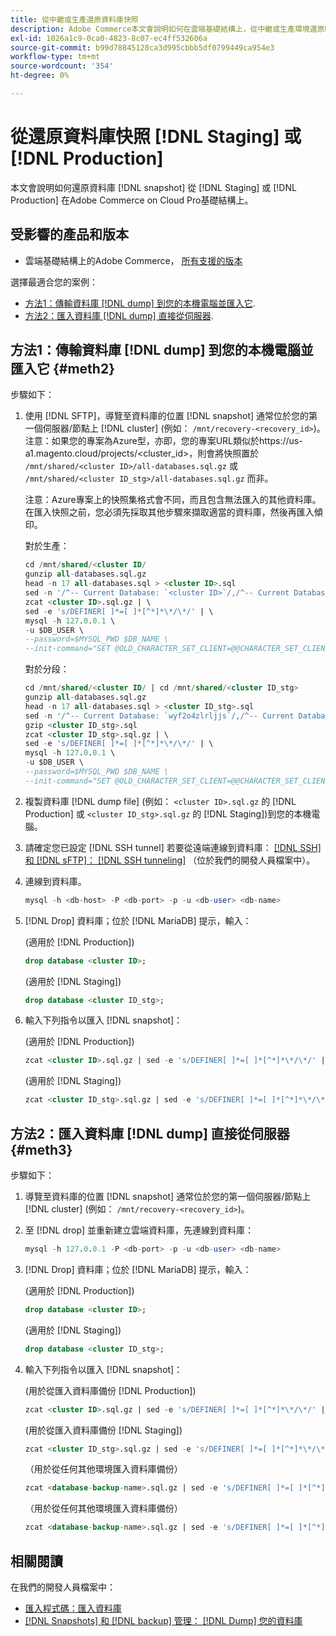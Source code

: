 ```yaml
---
title: 從中繼或生產還原資料庫快照
description: Adobe Commerce本文會說明如何在雲端基礎結構上，從中繼或生產環境還原DB快照。
exl-id: 1026a1c9-0ca0-4823-8c07-ec4ff532606a
source-git-commit: b99d78845128ca3d995cbbb5df0799449ca954e3
workflow-type: tm+mt
source-wordcount: '354'
ht-degree: 0%

---
```


# 從還原資料庫快照 [!DNL Staging] 或 [!DNL Production]

本文會說明如何還原資料庫 [!DNL snapshot] 從 [!DNL Staging] 或 [!DNL Production] 在Adobe Commerce on Cloud Pro基礎結構上。

## 受影響的產品和版本

* 雲端基礎結構上的Adobe Commerce， [所有支援的版本](https://magento.com/sites/default/files/magento-software-lifecycle-policy.pdf)

選擇最適合您的案例：

* [方法1：傳輸資料庫 [!DNL dump] 到您的本機電腦並匯入它](#meth2).
* [方法2：匯入資料庫 [!DNL dump] 直接從伺服器](#meth3).

## 方法1：傳輸資料庫 [!DNL dump] 到您的本機電腦並匯入它 {#meth2}

步驟如下：

1. 使用 [!DNL SFTP]，導覽至資料庫的位置 [!DNL snapshot] 通常位於您的第一個伺服器/節點上 [!DNL cluster] (例如： `/mnt/recovery-<recovery_id>`)。 注意：如果您的專案為Azure型，亦即，您的專案URL類似於https://us-a1.magento.cloud/projects/&lt;cluster_id>，則會將快照置於 `/mnt/shared/<cluster ID>/all-databases.sql.gz` 或 `/mnt/shared/<cluster ID_stg>/all-databases.sql.gz` 而非。

   注意：Azure專案上的快照集格式會不同，而且包含無法匯入的其他資料庫。 在匯入快照之前，您必須先採取其他步驟來擷取適當的資料庫，然後再匯入傾印。

   對於生產：

   ```sql
   cd /mnt/shared/<cluster ID/
   gunzip all-databases.sql.gz 
   head -n 17 all-databases.sql > <cluster ID>.sql 
   sed -n '/^-- Current Database: `<cluster ID>`/,/^-- Current Database: `/p' all-databases.sql >> <cluster ID>.sql gzip <cluster ID>.sql
   zcat <cluster ID>.sql.gz | \
   sed -e 's/DEFINER[ ]*=[ ]*[^*]*\*/\*/' | \
   mysql -h 127.0.0.1 \
   -u $DB_USER \
   --password=$MYSQL_PWD $DB_NAME \
   --init-command="SET @OLD_CHARACTER_SET_CLIENT=@@CHARACTER_SET_CLIENT ;SET @OLD_CHARACTER_SET_RESULTS=@@CHARACTER_SET_RESULTS ;SET @OLD_COLLATION_CONNECTION=@@COLLATION_CONNECTION ;SET NAMES utf8 ;SET @OLD_TIME_ZONE=@@TIME_ZONE ;SET TIME_ZONE='+00:00' ;SET @OLD_UNIQUE_CHECKS=@@UNIQUE_CHECKS, UNIQUE_CHECKS=0 ;SET @OLD_FOREIGN_KEY_CHECKS=@@FOREIGN_KEY_CHECKS, FOREIGN_KEY_CHECKS=0 ;SET @OLD_SQL_MODE=@@SQL_MODE, SQL_MODE='NO_AUTO_VALUE_ON_ZERO' ;SET @OLD_SQL_NOTES=@@SQL_NOTES, SQL_NOTES=0;"
   ```

   對於分段：

   ```sql
   cd /mnt/shared/<cluster ID/ | cd /mnt/shared/<cluster ID_stg>
   gunzip all-databases.sql.gz 
   head -n 17 all-databases.sql > <cluster ID_stg>.sql
   sed -n '/^-- Current Database: `wyf2o4zlrljjs`/,/^-- Current Database: `/p' all-databases.sql >> <cluster ID_stg>.sql 
   gzip <cluster ID_stg>.sql  
   zcat <cluster ID_stg>.sql.gz | \
   sed -e 's/DEFINER[ ]*=[ ]*[^*]*\*/\*/' | \
   mysql -h 127.0.0.1 \
   -u $DB_USER \
   --password=$MYSQL_PWD $DB_NAME \
   --init-command="SET @OLD_CHARACTER_SET_CLIENT=@@CHARACTER_SET_CLIENT ;SET @OLD_CHARACTER_SET_RESULTS=@@CHARACTER_SET_RESULTS ;SET @OLD_COLLATION_CONNECTION=@@COLLATION_CONNECTION ;SET NAMES utf8 ;SET @OLD_TIME_ZONE=@@TIME_ZONE ;SET TIME_ZONE='+00:00' ;SET @OLD_UNIQUE_CHECKS=@@UNIQUE_CHECKS, UNIQUE_CHECKS=0 ;SET @OLD_FOREIGN_KEY_CHECKS=@@FOREIGN_KEY_CHECKS, FOREIGN_KEY_CHECKS=0 ;SET @OLD_SQL_MODE=@@SQL_MODE, SQL_MODE='NO_AUTO_VALUE_ON_ZERO' ;SET @OLD_SQL_NOTES=@@SQL_NOTES, SQL_NOTES=0;"
   ```

1. 複製資料庫 [!DNL dump file] (例如： `<cluster ID>.sql.gz` 的 [!DNL Production] 或 `<cluster ID_stg>.sql.gz` 的 [!DNL Staging])到您的本機電腦。
1. 請確定您已設定 [!DNL SSH tunnel] 若要從遠端連線到資料庫： [[!DNL SSH] 和 [!DNL sFTP]： [!DNL SSH tunneling]](https://devdocs.magento.com/cloud/env/environments-ssh.html#env-start-tunn) （位於我們的開發人員檔案中）。
1. 連線到資料庫。

   ```sql
   mysql -h <db-host> -P <db-port> -p -u <db-user> <db-name>
   ```

1. [!DNL Drop] 資料庫；位於 [!DNL MariaDB] 提示，輸入：

   (適用於 [!DNL Production])

   ```sql
   drop database <cluster ID>;
   ```

   (適用於 [!DNL Staging])

   ```sql
   drop database <cluster ID_stg>;
   ```

1. 輸入下列指令以匯入 [!DNL snapshot]：

   (適用於 [!DNL Production])

   ```sql
   zcat <cluster ID>.sql.gz | sed -e 's/DEFINER[ ]*=[ ]*[^*]*\*/\*/' | mysql -h 127.0.0.1 -P <db-port> -p -u   <db-user> <db-name>
   ```

   (適用於 [!DNL Staging])

   ```sql
   zcat <cluster ID_stg>.sql.gz | sed -e 's/DEFINER[ ]*=[ ]*[^*]*\*/\*/' | mysql -h 127.0.0.1 -P <db-port> -p -u   <db-user> <db-name>
   ```

## 方法2：匯入資料庫 [!DNL dump] 直接從伺服器 {#meth3}

步驟如下：

1. 導覽至資料庫的位置 [!DNL snapshot] 通常位於您的第一個伺服器/節點上 [!DNL cluster] (例如： `/mnt/recovery-<recovery_id>`)。
1. 至 [!DNL drop] 並重新建立雲端資料庫，先連線到資料庫：

   ```sql
   mysql -h 127.0.0.1 -P <db-port> -p -u <db-user> <db-name>
   ```

1. [!DNL Drop] 資料庫；位於 [!DNL MariaDB] 提示，輸入：

   (適用於 [!DNL Production])

   ```sql
   drop database <cluster ID>;
   ```

   (適用於 [!DNL Staging])

   ```sql
   drop database <cluster ID_stg>;
   ```

1. 輸入下列指令以匯入 [!DNL snapshot]：

   (用於從匯入資料庫備份 [!DNL Production])

   ```sql
   zcat <cluster ID>.sql.gz | sed -e 's/DEFINER[ ]*=[ ]*[^*]*\*/\*/' | mysql -h 127.0.0.1 -p -u <db-user> <db-name>
   ```

   (用於從匯入資料庫備份 [!DNL Staging])

   ```sql
   zcat <cluster ID_stg>.sql.gz | sed -e 's/DEFINER[ ]*=[ ]*[^*]*\*/\*/' | mysql -h 127.0.0.1 -p -u <db-user> <db-name>
   ```

   （用於從任何其他環境匯入資料庫備份）

   ```sql
   zcat <database-backup-name>.sql.gz | sed -e 's/DEFINER[ ]*=[ ]*[^*]*\*/\*/' | mysql -h 127.0.0.1 -p -u <db-user> <db-name>
   ```

   （用於從任何其他環境匯入資料庫備份）

   ```sql
   zcat <database-backup-name>.sql.gz | sed -e 's/DEFINER[ ]*=[ ]*[^*]*\*/\*/' | mysql -h 127.0.0.1 -p -u <db-user> <db-name>
   ```

## 相關閱讀

在我們的開發人員檔案中：

* [匯入程式碼：匯入資料庫](https://devdocs.magento.com/cloud/setup/first-time-setup-import-import.html#cloud-import-db)
* [[!DNL Snapshots] 和 [!DNL backup] 管理： [!DNL Dump] 您的資料庫](https://devdocs.magento.com/cloud/project/project-webint-snap.html#db-dump)

